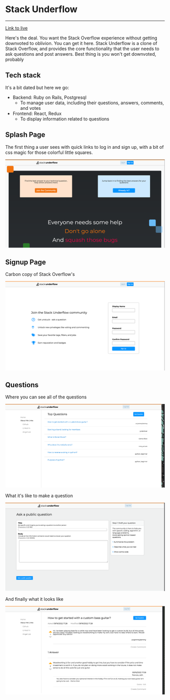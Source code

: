 # Stack Underflow
---

[Link to live](https://stack-underflow-bleh.herokuapp.com/)

Here's the deal. You want the Stack Overflow experience without getting downvoted to oblivion. You can get it here. Stack Underflow is a clone of Stack Overflow, and provides the core functionality that the user needs to ask questions and post answers. Best thing is you won't get downvoted, probably

## Tech stack
It's a bit dated but here we go:
* Backend: Ruby on Rails, Postgresql
  - To manage user data, including their questions, answers, comments, and votes
* Frontend: React, Redux
  - To display information related to questions

## Splash Page

The first thing a user sees with quick links to log in and sign up, with a bit of css magic for those colorful little squares.

![](https://github.com/loFiWaterCat/stack-underflow/blob/main/images/splash.png)

## Signup Page

Carbon copy of Stack Overflow's

![](https://github.com/loFiWaterCat/stack-underflow/blob/main/images/signup-page.png)

## Questions

Where you can see all of the questions

![](https://github.com/loFiWaterCat/stack-underflow/blob/main/images/question-index.png)

What it's like to make a question

![](https://github.com/loFiWaterCat/stack-underflow/blob/main/images/question-ask.png)

And finally what it looks like

![](https://github.com/loFiWaterCat/stack-underflow/blob/main/images/question-show.png)



